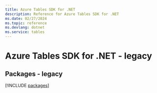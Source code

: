 ```yaml
---
title: Azure Tables SDK for .NET
description: Reference for Azure Tables SDK for .NET
ms.date: 02/27/2024
ms.topic: reference
ms.devlang: dotnet
ms.service: tables
---
```

# Azure Tables SDK for .NET - legacy
## Packages - legacy
[!INCLUDE [packages](tables-index.md)]